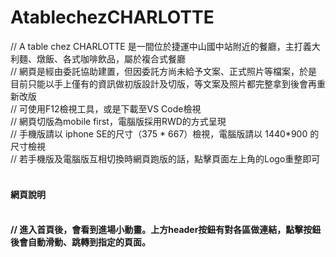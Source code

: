 # AtablechezCHARLOTTE

// A table chez CHARLOTTE 是一間位於捷運中山國中站附近的餐廳，主打義大利麵、燉飯、各式咖啡飲品，屬於複合式餐廳
<br>
// 網頁是經由委託協助建置，但因委託方尚未給予文案、正式照片等檔案，於是目前只能以手上僅有的資訊做初版設計及切版，等文案及照片都完整拿到後會再重新改版
<br>
// 可使用F12檢視工具，或是下載至VS Code檢視
<br>
// 網頁切版為mobile first，電腦版採用RWD的方式呈現
<br>
// 手機版請以 iphone SE的尺寸（375 * 667）檢視，電腦版請以 1440*900 的尺寸檢視
<br>
// 若手機版及電腦版互相切換時網頁跑版的話，點擊頁面左上角的Logo重整即可
<br>
<br>
<h4>網頁說明<h4>
<br>
// 進入首頁後，會看到進場小動畫。上方header按鈕有對各區做連結，點擊按鈕後會自動滑動、跳轉到指定的頁面。
